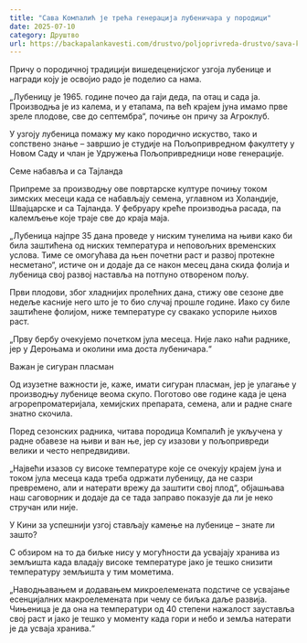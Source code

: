 ```yaml
---
title: "Сава Компалић је трећа генерација лубеничара у породици"
date: 2025-07-10
category: Друштво
url: https://backapalankavesti.com/drustvo/poljoprivreda-drustvo/sava-kompalic-je-treca-generacija-lubenicara-u-porodici/
---
```


Причу о породичној традицији вишедеценијског узгоја лубенице и награди коју је освојио радо је поделио са нама.

„Лубеницу је 1965. године почео да гаји деда, па отац и сада ја. Производња је из калема, и у етапама, па већ крајем јуна имамо прве зреле плодове, све до септембра“, почиње он причу за Агроклуб.

У узгоју лубеница помажу му како породично искуство, тако и сопствено знање – завршио је студије на Пољопривредном факултету у Новом Саду и члан је Удружења Пољопривредници нове генерације.

Семе набавља и са Тајланда

Припреме за производњу ове повртарске културе почињу током зимских месеци када се набављају семена, углавном из Холандије, Швајцарске и са Тајланда. У фебруару креће производња расада, па калемљење које траје све до краја маја.

„Лубеница најпре 35 дана проведе у ниским тунелима на њиви како би била заштићена од ниских температура и неповољних временских услова. Тиме се омогућава да њен почетни раст и развој протекне несметано“, истиче он и додаје да се након месец дана скида фолија и лубеница свој развој наставља на потпуно отвореном пољу.

Први плодови, због хладнијих пролећних дана, стижу ове сезоне две недеље касније него што је то био случај прошле године. Иако су биле заштићене фолијом, ниже температуре су свакако успориле њихов раст.

„Прву бербу очекујемо почетком јула месеца. Није лако наћи раднике, јер у Дероњама и околини има доста лубеничара.“

Важан је сигуран пласман

Од изузетне важности је, каже, имати сигуран пласман, јер је улагање у производњу лубенице веома скупо. Поготово ове године када је цена агрорепроматеријала, хемијских препарата, семена, али и радне снаге знатно скочила.

Поред сезонских радника, читава породица Компалић је укључена у радне обавезе на њиви и ван ње, јер су изазови у пољопривреди велики и често непредвидиви.

„Највећи изазов су високе температуре које се очекују крајем јуна и током јула месеца када треба одржати лубеницу, да не сазри превремено, али и натерати врежу да заштити свој плод“, објашњава наш саговорник и додаје да се тада заправо показује да ли је неко стручан или није.

У Кини за успешнији узгој стављају камење на лубенице – знате ли зашто?

С обзиром на то да биљке нису у могућности да усвајају хранива из земљишта када владају високе температуре јако је тешко снизити температуру земљишта у тим мометима.

„Наводњавањем и додавањем микроелемената подстиче се усвајање есенцијалних макроелемената при чему се биљка даље развија. Чињеница је да она на температури од 40 степени нажалост зауставља свој раст и јако је тешко у моменту када гори и небо и земља натерати је да усваја хранива.“
